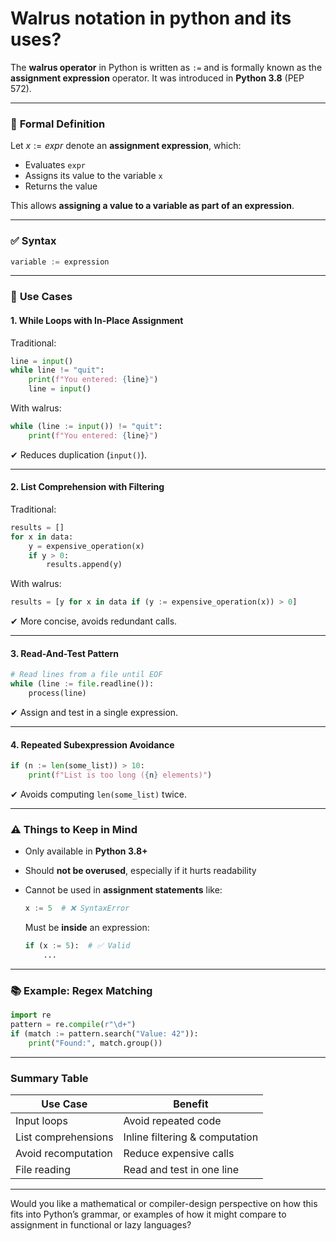 # Walrus notation in python and its uses?

The **walrus operator** in Python is written as `:=` and is formally known as the **assignment expression** operator. It was introduced in **Python 3.8** (PEP 572).

---

### 🔧 **Formal Definition**

Let $x := expr$ denote an **assignment expression**, which:

* Evaluates `expr`
* Assigns its value to the variable `x`
* Returns the value

This allows **assigning a value to a variable as part of an expression**.

---

### ✅ **Syntax**

```python
variable := expression
```

---

### 📌 **Use Cases**

#### 1. **While Loops with In-Place Assignment**

Traditional:

```python
line = input()
while line != "quit":
    print(f"You entered: {line}")
    line = input()
```

With walrus:

```python
while (line := input()) != "quit":
    print(f"You entered: {line}")
```

✔ Reduces duplication (`input()`).

---

#### 2. **List Comprehension with Filtering**

Traditional:

```python
results = []
for x in data:
    y = expensive_operation(x)
    if y > 0:
        results.append(y)
```

With walrus:

```python
results = [y for x in data if (y := expensive_operation(x)) > 0]
```

✔ More concise, avoids redundant calls.

---

#### 3. **Read-And-Test Pattern**

```python
# Read lines from a file until EOF
while (line := file.readline()):
    process(line)
```

✔ Assign and test in a single expression.

---

#### 4. **Repeated Subexpression Avoidance**

```python
if (n := len(some_list)) > 10:
    print(f"List is too long ({n} elements)")
```

✔ Avoids computing `len(some_list)` twice.

---

### ⚠️ **Things to Keep in Mind**

* Only available in **Python 3.8+**
* Should **not be overused**, especially if it hurts readability
* Cannot be used in **assignment statements** like:

  ```python
  x := 5  # ❌ SyntaxError
  ```

  Must be **inside** an expression:

  ```python
  if (x := 5):  # ✅ Valid
      ...
  ```

---

### 📚 Example: Regex Matching

```python
import re
pattern = re.compile(r"\d+")
if (match := pattern.search("Value: 42")):
    print("Found:", match.group())
```

---

### Summary Table

| Use Case            | Benefit                        |
| ------------------- | ------------------------------ |
| Input loops         | Avoid repeated code            |
| List comprehensions | Inline filtering & computation |
| Avoid recomputation | Reduce expensive calls         |
| File reading        | Read and test in one line      |

---

Would you like a mathematical or compiler-design perspective on how this fits into Python’s grammar, or examples of how it might compare to assignment in functional or lazy languages?
